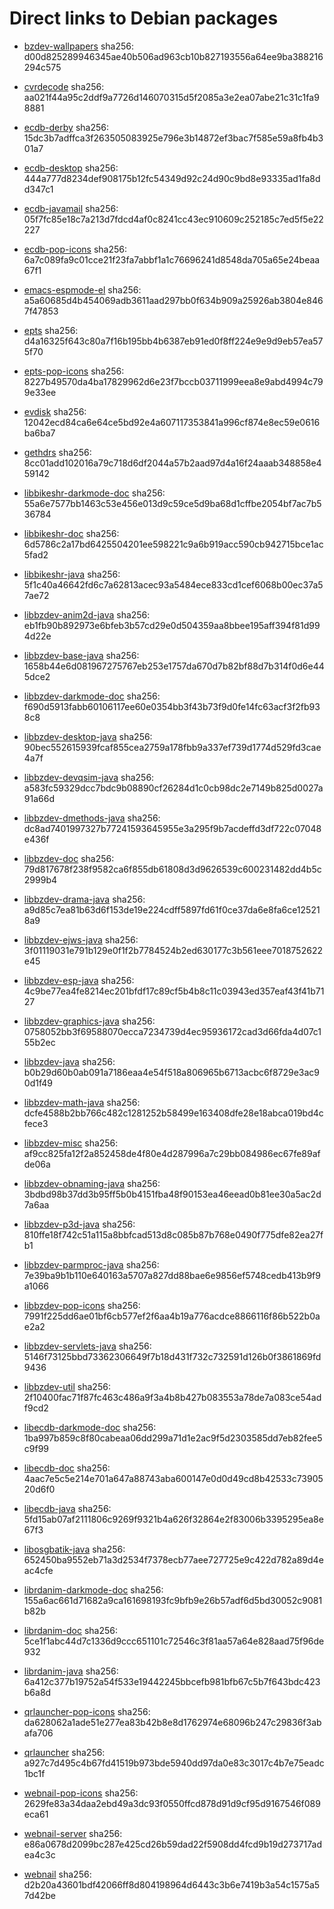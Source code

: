# Direct links to Debian packages
 
  - [bzdev-wallpapers](./archive/pool/contrib/b/bzdev-wallpapers/bzdev-wallpapers_1.0.0_all.deb)
    sha256: d00d825289946345ae40b506ad963cb10b827193556a64ee9ba388216294c575
 
  - [cvrdecode](./archive/pool/contrib/c/cvrdecode/cvrdecode_1.2_all.deb)
    sha256: aa021f44a95c2ddf9a7726d146070315d5f2085a3e2ea07abe21c31c1fa98881
 
  - [ecdb-derby](./archive/pool/contrib/e/ecdb-derby/ecdb-derby_0.1.7_all.deb)
    sha256: 15dc3b7adffca3f263505083925e796e3b14872ef3bac7f585e59a8fb4b301a7
 
  - [ecdb-desktop](./archive/pool/contrib/e/ecdb-desktop/ecdb-desktop_0.1.7_all.deb)
    sha256: 444a777d8234def908175b12fc54349d92c24d90c9bd8e93335ad1fa8dd347c1
 
  - [ecdb-javamail](./archive/pool/contrib/e/ecdb-javamail/ecdb-javamail_0.1.7_all.deb)
    sha256: 05f7fc85e18c7a213d7fdcd4af0c8241cc43ec910609c252185c7ed5f5e22227
 
  - [ecdb-pop-icons](./archive/pool/contrib/e/ecdb-pop-icons/ecdb-pop-icons_0.1.7_all.deb)
    sha256: 6a7c089fa9c01cce21f23fa7abbf1a1c76696241d8548da705a65e24beaa67f1
 
  - [emacs-espmode-el](./archive/pool/contrib/e/emacs-espmode-el/emacs-espmode-el_1.1_all.deb)
    sha256: a5a60685d4b454069adb3611aad297bb0f634b909a25926ab3804e8467f47853
 
  - [epts](./archive/pool/contrib/e/epts/epts_1.1.31_all.deb)
    sha256: d4a16325f643c80a7f16b195bb4b6387eb91ed0f8ff224e9e9d9eb57ea575f70
 
  - [epts-pop-icons](./archive/pool/contrib/e/epts-pop-icons/epts-pop-icons_1.1.31_all.deb)
    sha256: 8227b49570da4ba17829962d6e23f7bccb03711999eea8e9abd4994c799e33ee
 
  - [evdisk](./archive/pool/contrib/e/evdisk/evdisk_1.13.1_all.deb)
    sha256: 12042ecd84ca6e64ce5bd92e4a607117353841a996cf874e8ec59e0616ba6ba7
 
  - [gethdrs](./archive/pool/contrib/g/gethdrs/gethdrs_1.1.1_all.deb)
    sha256: 8cc01add102016a79c718d6df2044a57b2aad97d4a16f24aaab348858e459142
 
  - [libbikeshr-darkmode-doc](./archive/pool/contrib/libb/libbikeshr-darkmode-doc/libbikeshr-darkmode-doc_1.4.9_all.deb)
    sha256: 55a6e7577bb1463c53e456e013d9c59ce5d9ba68d1cffbe2054bf7ac7b536784
 
  - [libbikeshr-doc](./archive/pool/contrib/libb/libbikeshr-doc/libbikeshr-doc_1.4.9_all.deb)
    sha256: 6d5786c2a17bd6425504201ee598221c9a6b919acc590cb942715bce1ac5fad2
 
  - [libbikeshr-java](./archive/pool/contrib/libb/libbikeshr-java/libbikeshr-java_1.4.9_all.deb)
    sha256: 5f1c40a46642fd6c7a62813acec93a5484ece833cd1cef6068b00ec37a57ae72
 
  - [libbzdev-anim2d-java](./archive/pool/contrib/libb/libbzdev-anim2d-java/libbzdev-anim2d-java_2.1.58_all.deb)
    sha256: eb1fb90b892973e6bfeb3b57cd29e0d504359aa8bbee195aff394f81d994d22e
 
  - [libbzdev-base-java](./archive/pool/contrib/libb/libbzdev-base-java/libbzdev-base-java_2.1.58_all.deb)
    sha256: 1658b44e6d081967275767eb253e1757da670d7b82bf88d7b314f0d6e445dce2
 
  - [libbzdev-darkmode-doc](./archive/pool/contrib/libb/libbzdev-darkmode-doc/libbzdev-darkmode-doc_2.1.58_all.deb)
    sha256: f690d5913fabb60106117ee60e0354bb3f43b73f9d0fe14fc63acf3f2fb938c8
 
  - [libbzdev-desktop-java](./archive/pool/contrib/libb/libbzdev-desktop-java/libbzdev-desktop-java_2.1.58_all.deb)
    sha256: 90bec552615939fcaf855cea2759a178fbb9a337ef739d1774d529fd3cae4a7f
 
  - [libbzdev-devqsim-java](./archive/pool/contrib/libb/libbzdev-devqsim-java/libbzdev-devqsim-java_2.1.58_all.deb)
    sha256: a583fc59329dcc7bdc9b08890cf26284d1c0cb98dc2e7149b825d0027a91a66d
 
  - [libbzdev-dmethods-java](./archive/pool/contrib/libb/libbzdev-dmethods-java/libbzdev-dmethods-java_2.1.58_all.deb)
    sha256: dc8ad7401997327b77241593645955e3a295f9b7acdeffd3df722c07048e436f
 
  - [libbzdev-doc](./archive/pool/contrib/libb/libbzdev-doc/libbzdev-doc_2.1.58_all.deb)
    sha256: 79d817678f238f9582ca6f855db61808d3d9626539c600231482dd4b5c2999b4
 
  - [libbzdev-drama-java](./archive/pool/contrib/libb/libbzdev-drama-java/libbzdev-drama-java_2.1.58_all.deb)
    sha256: a9d85c7ea81b63d6f153de19e224cdff5897fd61f0ce37da6e8fa6ce125218a9
 
  - [libbzdev-ejws-java](./archive/pool/contrib/libb/libbzdev-ejws-java/libbzdev-ejws-java_2.1.58_all.deb)
    sha256: 3f01119031e791b129e0f1f2b7784524b2ed630177c3b561eee7018752622e45
 
  - [libbzdev-esp-java](./archive/pool/contrib/libb/libbzdev-esp-java/libbzdev-esp-java_2.1.58_all.deb)
    sha256: 4c9be77ea4fe8214ec201bfdf17c89cf5b4b8c11c03943ed357eaf43f41b7127
 
  - [libbzdev-graphics-java](./archive/pool/contrib/libb/libbzdev-graphics-java/libbzdev-graphics-java_2.1.58_all.deb)
    sha256: 0758052bb3f69588070ecca7234739d4ec95936172cad3d66fda4d07c155b2ec
 
  - [libbzdev-java](./archive/pool/contrib/libb/libbzdev-java/libbzdev-java_2.1.58_all.deb)
    sha256: b0b29d60b0ab091a7186eaa4e54f518a806965b6713acbc6f8729e3ac90d1f49
 
  - [libbzdev-math-java](./archive/pool/contrib/libb/libbzdev-math-java/libbzdev-math-java_2.1.58_all.deb)
    sha256: dcfe4588b2bb766c482c1281252b58499e163408dfe28e18abca019bd4cfece3
 
  - [libbzdev-misc](./archive/pool/contrib/libb/libbzdev-misc/libbzdev-misc_2.1.58_all.deb)
    sha256: af9cc825fa12f2a852458de4f80e4d287996a7c29bb084986ec67fe89afde06a
 
  - [libbzdev-obnaming-java](./archive/pool/contrib/libb/libbzdev-obnaming-java/libbzdev-obnaming-java_2.1.58_all.deb)
    sha256: 3bdbd98b37dd3b95ff5b0b4151fba48f90153ea46eead0b81ee30a5ac2d7a6aa
 
  - [libbzdev-p3d-java](./archive/pool/contrib/libb/libbzdev-p3d-java/libbzdev-p3d-java_2.1.58_all.deb)
    sha256: 810ffe18f742c51a115a8bbfcad513d8c085b87b768e0490f775dfe82ea27fb1
 
  - [libbzdev-parmproc-java](./archive/pool/contrib/libb/libbzdev-parmproc-java/libbzdev-parmproc-java_2.1.58_all.deb)
    sha256: 7e39ba9b1b110e640163a5707a827dd88bae6e9856ef5748cedb413b9f9a1066
 
  - [libbzdev-pop-icons](./archive/pool/contrib/libb/libbzdev-pop-icons/libbzdev-pop-icons_2.1.58_all.deb)
    sha256: 7991f225dd6ae01bf6cb577ef2f6aa4b19a776acdce8866116f86b522b0ae2a2
 
  - [libbzdev-servlets-java](./archive/pool/contrib/libb/libbzdev-servlets-java/libbzdev-servlets-java_2.1.58_all.deb)
    sha256: 5146f73125bbd73362306649f7b18d431f732c732591d126b0f3861869fd9436
 
  - [libbzdev-util](./archive/pool/contrib/libb/libbzdev-util/libbzdev-util_2.1.58_all.deb)
    sha256: 2f10400fac71f87fc463c486a9f3a4b8b427b083553a78de7a083ce54adf9cd2
 
  - [libecdb-darkmode-doc](./archive/pool/contrib/libe/libecdb-darkmode-doc/libecdb-darkmode-doc_0.1.7_all.deb)
    sha256: 1ba997b859c8f80cabeaa06dd299a71d1e2ac9f5d2303585dd7eb82fee5c9f99
 
  - [libecdb-doc](./archive/pool/contrib/libe/libecdb-doc/libecdb-doc_0.1.7_all.deb)
    sha256: 4aac7e5c5e214e701a647a88743aba600147e0d0d49cd8b42533c7390520d6f0
 
  - [libecdb-java](./archive/pool/contrib/libe/libecdb-java/libecdb-java_0.1.7_all.deb)
    sha256: 5fd15ab07af2111806c9269f9321b4a626f32864e2f83006b3395295ea8e67f3
 
  - [libosgbatik-java](./archive/pool/contrib/libo/libosgbatik-java/libosgbatik-java_0.4.2_all.deb)
    sha256: 652450ba9552eb71a3d2534f7378ecb77aee727725e9c422d782a89d4eac4cfe
 
  - [librdanim-darkmode-doc](./archive/pool/contrib/libr/librdanim-darkmode-doc/librdanim-darkmode-doc_1.4.13_all.deb)
    sha256: 155a6ac661d71682a9ca161698193fc9bfb9e26b57adf6d5bd30052c9081b82b
 
  - [librdanim-doc](./archive/pool/contrib/libr/librdanim-doc/librdanim-doc_1.4.13_all.deb)
    sha256: 5ce1f1abc44d7c1336d9ccc651101c72546c3f81aa57a64e828aad75f96de932
 
  - [librdanim-java](./archive/pool/contrib/libr/librdanim-java/librdanim-java_1.4.13_all.deb)
    sha256: 6a412c377b19752a54f533e19442245bbcefb981bfb67c5b7f643bdc423b6a8d
 
  - [qrlauncher-pop-icons](./archive/pool/contrib/q/qrlauncher-pop-icons/qrlauncher-pop-icons_1.14_all.deb)
    sha256: da628062a1ade51e277ea83b42b8e8d1762974e68096b247c29836f3abafa706
 
  - [qrlauncher](./archive/pool/contrib/q/qrlauncher/qrlauncher_1.14_all.deb)
    sha256: a927c7d495c4b67fd41519b973bde5940dd97da0e83c3017c4b7e75eadc1bc1f
 
  - [webnail-pop-icons](./archive/pool/contrib/w/webnail-pop-icons/webnail-pop-icons_1.6.27_all.deb)
    sha256: 2629fe83a34daa2ebd49a3dc93f0550ffcd878d91d9cf95d9167546f089eca61
 
  - [webnail-server](./archive/pool/contrib/w/webnail-server/webnail-server_1.6.27_all.deb)
    sha256: e86a0678d2099bc287e425cd26b59dad22f5908dd4fcd9b19d273717adea4c3c
 
  - [webnail](./archive/pool/contrib/w/webnail/webnail_1.6.27_all.deb)
    sha256: d2b20a43601bdf42066ff8d804198964d6443c3b6e7419b3a54c1575a57d42be

